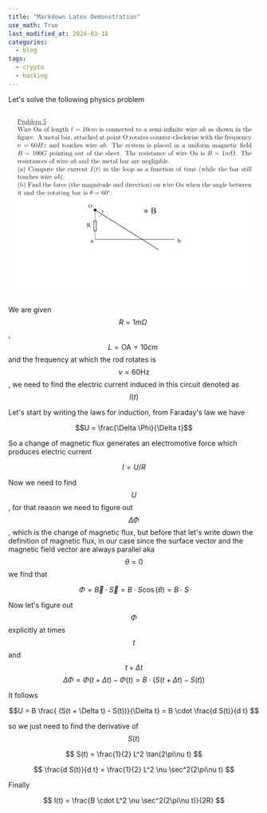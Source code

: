 ```yaml
---
title: "Markdown Latex Demonstration"
use_math: True
last_modified_at: 2024-03-18
categories:
  - blog
tags:
  - crypto
  - hacking
---
```

Let's solve the following physics problem

![Problem](/assets/images/2024-03-15-latex-demo/problem.png)

We are given $$R = 1m\Omega \:$$, $$L = \text{OA} = 10 \text{cm} \:$$ and the frequency at which the rod rotates is $$\nu = 60 \text{Hz}$$, we need to find the electric current induced in this circuit denoted as $$I(t)$$

Let's start by writing the laws for induction, from Faraday's law we have

$$U = \frac{\Delta \Phi}{\Delta t}$$

So a change of magnetic flux generates an electromotive force which produces electric current

$$I = U/R$$

Now we need to find $$U$$, for that reason we need to figure out $$\Delta \Phi$$, which is the change of magnetic flux, but before that let's write down the definition of magnetic flux, in our case since the surface vector and the magnetic field vector are always parallel aka $$\theta = 0$$ we find that

$$ \Phi = \vec{B} \cdot \vec{S} = B \cdot S \cos(\theta) = B \cdot S$$

Now let's figure out $$\Phi$$ explicitly at times $$t$$ and $$t+\Delta t$$
$$\Delta \Phi = \Phi(t+\Delta t) - \Phi (t) = B \cdot (S(t + \Delta t) - S(t))$$

It follows

$$U = B  \frac{ (S(t + \Delta t) - S(t))}{\Delta t} = B \cdot \frac{d S(t)}{d t} $$

so we just need to find the derivative of $$S(t)$$

$$ 
S(t) = \frac{1}{2} L^2 \tan(2\pi\nu t) 
$$

$$
\frac{d S(t)}{d t} = \frac{1}{2} L^2 \nu \sec^2(2\pi\nu t)
$$

Finally 

$$
I(t) = \frac{B \cdot L^2 \nu \sec^2(2\pi\nu t)}{2R}
$$